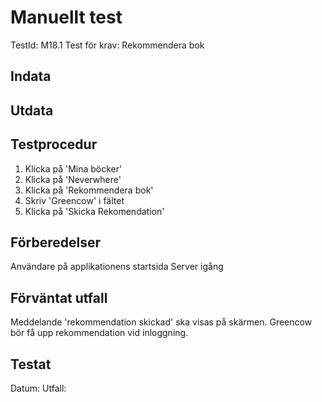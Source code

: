 # Manuellt test 
TestId: M18.1
Test för krav: Rekommendera bok

## Indata


## Utdata


## Testprocedur
1. Klicka på 'Mina böcker'
2. Klicka på 'Neverwhere'
3. Klicka på 'Rekommendera bok'
4. Skriv 'Greencow' i fältet
5. Klicka på 'Skicka Rekomendation'

## Förberedelser
Användare på applikationens startsida
Server igång

## Förväntat utfall
Meddelande 'rekommendation skickad' ska visas på skärmen. Greencow bör få upp rekommendation vid inloggning. 

## Testat
Datum: 
Utfall: 